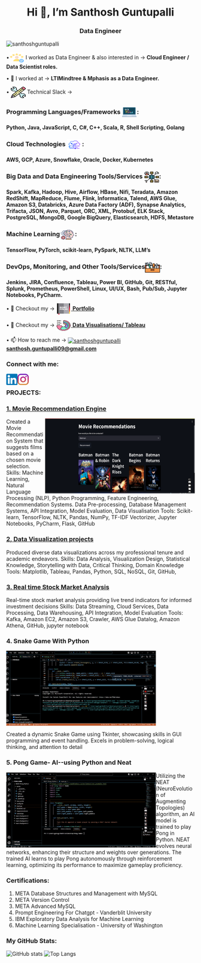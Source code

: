 <h1 align="center">Hi 👋, I’m Santhosh Guntupalli</h1> 
<h3 align="center">Data Engineer</h3>
<p align="left"> <img src="https://komarev.com/ghpvc/?username=guntupalli09&label=Profile%20views&color=0e75b6&style=flat" alt="santhoshguntupalli" /> </p>
<p>&#x2022;<img align="center" src="satisfaction.png" alt="santhoshguntupalli" height="30" width="40" /> I worked as Data Engineer & also interested in -> <strong> Cloud Engineer / Data Scientist roles.</strong></p>
<p>&#x2022; 🤝  I worked at -> <strong>LTIMindtree & Mphasis as a Data Engineer.</strong></p>
<p>&#x2022; <img align="center" src="pencil.png" alt="santhoshguntupalli" height="30" width="40" /> Technical Slack -> <strong>
  
### Programming Languages/Frameworks <img align="center" src="programming.png" alt="santhoshguntupalli" height="30" width="40" />:
Python, Java, JavaScript, C, C#, C++, Scala, R, Shell Scripting, Golang

### Cloud Technologies <img align="center" src="cloud.png" alt="santhoshguntupalli" height="30" width="40" />:
AWS, GCP, Azure, Snowflake, Oracle, Docker, Kubernetes

### Big Data and Data Engineering Tools/Services <img align="center" src="big-data.png" alt="santhoshguntupalli" height="30" width="40" />:
Spark, Kafka, Hadoop, Hive, Airflow, HBase, Nifi, Teradata, Amazon RedShift, MapReduce, Flume, Flink, Informatica, Talend, AWS Glue, Amazon S3, Databricks, Azure Data Factory (ADF), Synapse Analytics, Trifacta, JSON, Avro, Parquet, ORC, XML, Protobuf, ELK Stack, PostgreSQL, MongoDB, Google BigQuery, Elasticsearch, HDFS, Metastore

### Machine Learning<img align="center" src="machine-learning.png" alt="santhoshguntupalli" height="30" width="40" />:
TensorFlow, PyTorch, scikit-learn, PySpark, NLTK, LLM’s 

### DevOps, Monitoring, and Other Tools/Services<img align="center" src="tool-box.png" alt="santhoshguntupalli" height="30" width="40" />:
Jenkins, JIRA, Confluence, Tableau, Power BI, GitHub, Git, RESTful, Splunk, Prometheus, PowerShell, Linux, UI/UX, Bash, Pub/Sub, Jupyter Notebooks, PyCharm.</strong></p>

<p>&#x2022; 📝 Checkout my -> <a href="https://guntupalli09.github.io/Santhosh_Guntupalli.github.io/"><img align="center" src="portfolio.png" alt="santhoshguntupalli" height="30" width="40" /> 
 <strong>Portfolio</strong></a></p>
<p>&#x2022; 📝 Checkout my -> <a href="https://public.tableau.com/app/profile/santhosh.guntupalli/vizzes"><img align="center" src="visualisation.png" alt="santhoshguntupalli" height="30" width="40" /> <strong>Data Visualisations/ Tableau</strong></a></p>
<p>&#x2022; 📫 How to reach me -> <a href="mailto:santhosh.guntupalli09@gmail.com"><img align="center" src="https://user-images.githubusercontent.com/56149197/218254506-dd38dc25-4dc9-4f24-be93-d05a7be9c3d6.png" alt="santhoshguntupalli" height="30" width="40" /> <strong>santhosh.guntupalli09@gmail.com</strong></a></p>

<h3 align="left">Connect with me:</h3>
<a href="https://www.linkedin.com/in/santhoshguntupalli" target="_blank">
  <img align="left" alt="Arjun | LinkedIn" width="30px"  src="https://raw.githubusercontent.com/arjun-sudo/arjun-sudo/master/assets/linkedin.svg" />
</a>
<a href="https://www.instagram.com/santhosh09_/" target="_blank">
  <img align="left" alt="Arjun | Medium" width="30px" src="https://github.com/arjun-sudo/arjun-sudo/blob/master/assets/instagram.svg" />
</a>

<br/>
<h3 align="left">PROJECTS:</h3>

### [1. Movie Recommendation Engine]( https://mrs-sg-bfc2e6fa78db.herokuapp.com/)

<img align="right" src="MRSSample.png" alt="santhoshguntupalli" height="200" width="400" />
Created a Movie Recommendation System that suggests films based on a chosen movie selection.
Skills: Machine Learning, Natural Language Processing (NLP), Python Programming, Feature Engineering, Recommendation Systems. Data Pre-processing, Database 
Management Systems, API Integration, Model Evaluation, Data Visualisation
Tools: Scikit-learn, TensorFlow, NLTK, Pandas, NumPy, TF-IDF Vectorizer, Jupyter Notebooks, PyCharm, Flask, GitHub

### [2, Data Visualization projects]( https://public.tableau.com/app/profile/santhosh.guntupalli/vizzes )

Produced diverse data visualizations across my professional tenure and academic endeavors.
Skills: Data Analysis, Visualization Design, Statistical Knowledge, Storytelling with Data, Critical Thinking, Domain Knowledge
Tools: Matplotlib, Tableau, Pandas, Python, SQL, NoSQL, Git, GitHub,

### [3. Real time Stock Market Analysis]( https://github.com/guntupalli09/stock_market-real_time-analysis )

Real-time stock market analysis providing live trend indicators for informed investment decisions
Skills: Data Streaming, Cloud Services, Data Processing, Data Warehousing, API Integration, Model Evaluation
Tools: Kafka, Amazon EC2, Amazon S3, Crawler, AWS Glue Datalog, Amazon Athena, GitHub, jupyter notebook

### 4. Snake Game With Python

<img align="center" src="PythonSnakeGame.gif" alt="santhoshguntupalli" height="200" width="400" />

Created a dynamic Snake Game using Tkinter, showcasing skills in GUI programming and event handling. Excels in problem-solving, logical thinking, and attention to detail









### 5. Pong Game- AI--using Python and Neat

<img align="left" src="PythonPongGame-AI.gif" alt="santhoshguntupalli" height="200" width="400" />

Utilizing the NEAT (NeuroEvolution of Augmenting Topologies) algorithm, an AI model is trained to play Pong in Python. NEAT evolves neural networks, enhancing their structure and weights over generations. The trained AI learns to play Pong autonomously through reinforcement learning, optimizing its performance to maximize gameplay proficiency.

<h3 align="left">Certifications:</h3>

1. META Database Structures and Management with MySQL
2. META Version Control
3. META Advanced MySQL
4. Prompt Engineering For Chatgpt - Vanderblit University
5. IBM Exploratory Data Analysis for Machine Learning
6. Machine Learning Specialisation - University of Washington

<h3 align="left">My GitHub Stats:</h3>

![GitHub stats](https://github-readme-stats.vercel.app/api?username=guntupalli09&show_icons=true&theme=tokyonight)
![Top Langs](https://github-readme-stats.vercel.app/api/top-langs/?username=guntupalli09&theme=tokyonight)



